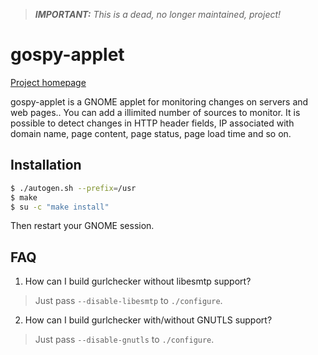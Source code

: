 > ***IMPORTANT:***
> _This is a dead, no longer maintained, project!_
>

# gospy-applet

[Project homepage](https://gospy-applet.esaracco.fr)

gospy-applet is a GNOME applet for monitoring changes on servers and web pages.. You can add a illimited number of sources to monitor. It is possible to detect changes in HTTP header fields, IP associated with domain name, page content, page status, page load time and so on.

## Installation
```bash
$ ./autogen.sh --prefix=/usr
$ make
$ su -c "make install"
```
Then restart your GNOME session.

## FAQ

1. How can I build gurlchecker without libesmtp support?
> Just pass `--disable-libesmtp` to `./configure`.
2. How can I build gurlchecker with/without GNUTLS support?
> Just pass `--disable-gnutls` to `./configure`.
